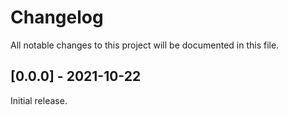 Changelog
=========

All notable changes to this project will be documented in this file.

[0.0.0] - 2021-10-22
--------------------

Initial release.

